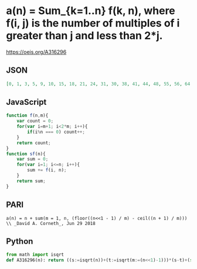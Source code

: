 # a\(n\) \= Sum\_\{k\=1\.\.n\} f\(k, n\), where f\(i, j\) is the number of multiples of i greater than j and less than 2\*j\.
https://oeis.org/A316296
## JSON
```JSON
[0, 1, 3, 5, 9, 10, 15, 18, 21, 24, 31, 30, 38, 41, 44, 48, 55, 56, 64, 65, 70, 75, 84, 81, 90, 95, 98, 103, 112, 109, 120, 123, 129, 134, 139, 139, 150, 155, 160, 161, 173, 170, 183, 184, 187, 198, 205, 202, 212, 217, 223, 226, 239, 236, 245, 248, 255, 262, 271, 266, 282, 285, 288]
```
## JavaScript
```JavaScript
function f(n,m){
    var count = 0;
    for(var i=m+1; i<2*m; i++){
        if(i%n === 0) count++;
    }
    return count;
}
function sf(n){
    var sum = 0;
    for(var i=1; i<=n; i++){
        sum += f(i, n);
    }
    return sum;
}
```
## PARI
```PARI
a(n) = n + sum(m = 1, n, (floor((n<<1 - 1) / m) - ceil((n + 1) / m))) \\ _David A. Corneth_, Jun 29 2018
```
## Python
```Python
from math import isqrt
def A316296(n): return ((s:=isqrt(n))+(t:=isqrt(m:=(n<<1)-1)))*(s-t)+(sum(m//k for k in range(1,t+1))-sum(n//k for k in range(1,s+1))<<1)-n+1 # _Chai Wah Wu_, Oct 24 2023
```
